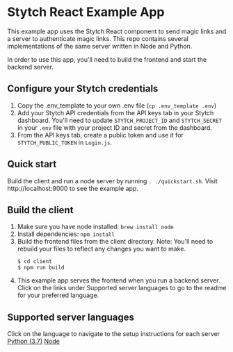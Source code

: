 # Stytch React Example App

This example app uses the Stytch React component to send magic links and a server to authenticate magic links. This repo contains several implementations of the same server written in Node and Python.

In order to use this app, you'll need to build the frontend and start the backend server.

## Configure your Stytch credentials

1. Copy the .env_template to your own .env file (`cp .env_template .env`)
1. Add your Stytch API credentials from the API keys tab in your Stytch dashboard. You'll need to update `STYTCH_PROJECT_ID` and `STYTCH_SECRET` in your `.env` file with your project ID and secret from the dashboard.
1. From the API keys tab, create a public token and use it for `STYTCH_PUBLIC_TOKEN` in `Login.js`.

## Quick start

Build the client and run a node server by running `. ./quickstart.sh`. Visit http://localhost:9000 to see the example app.

## Build the client

1. Make sure you have node installed: `brew install node`
1. Install dependencies: `npm install`
1. Build the frontend files from the client directory. Note: You'll need to rebuild your files to reflect any changes you want to make.
   ```
   $ cd client
   $ npm run build
   ```
1. This example app serves the frontend when you run a backend server. Click on the links under Supported server languages to go to the readme for your preferred language.

## Supported server languages

Click on the language to navigate to the setup instructions for each server
[Python (3.7)](https://github.com/stytchauth/stytchjs-react-express/tree/main/server/python)
[Node](https://github.com/stytchauth/stytchjs-react-express/tree/main/server/node)
